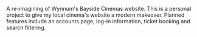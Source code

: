 A re-imagining of Wynnum's Bayside Cinemas website. This is a personal project to give my local cinema's website a modern makeover. Planned features include an accounts page, log-in information, ticket booking and search filtering.
